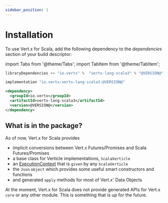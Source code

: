 ```yaml
---
sidebar_position: 1
---
```


# Installation

To use Vert.x for Scala, add the following dependency to the _dependencies_ section of your
build descriptor:

import Tabs from '@theme/Tabs';
import TabItem from '@theme/TabItem';

<Tabs>
<TabItem value="sbt">

```scala title="build.sbt"
libraryDependencies += "io.vertx" %  "vertx-lang-scala3" % "@VERSION@"
```

</TabItem>
<TabItem value="Gradle">

```kotlin title="build.gradle"
implementation "io.vertx:vertx-lang-scala3:@VERSION@"
```

</TabItem>
<TabItem value="Maven">

```xml title="pom.xml"
<dependency>
  <groupId>io.vertx</groupId>
  <artifactId>vertx-lang-scala3</artifactId>
  <version>@VERSION@</version>
</dependency>
```

</TabItem>
</Tabs>


## What is in the package?

As of now, Vert.x for Scala provides 

  - implicit conversions between Vert.x Futures/Promises and Scala Futures/Promises
  - a base class for Verticle implementations, `ScalaVerticle`
  - an [ExecutionContext](https://scala-lang.org/api/3.x/scala/concurrent/ExecutionContext$.html) that is `given` by any `ScalaVerticle`
  - the `Json` `object` which provides some useful smart constructors and functions
  - and generated `apply` methods for most of Vert.x' Data Objects

At the moment, Vert.x for Scala does not provide generated APIs for Vert.x `core` or any other
module. This is something that is up for the future.
